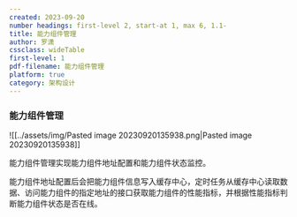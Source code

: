 ```yaml
---
created: 2023-09-20
number headings: first-level 2, start-at 1, max 6, 1.1-
title: 能力组件管理
author: 罗潇
cssclass: wideTable
first-level: 1
pdf-filename: 能力组件管理
platform: true
category: 架构设计
---
```


### 能力组件管理

![[../assets/img/Pasted image 20230920135938.png|Pasted image 20230920135938]]

能力组件管理实现能力组件地址配置和能力组件状态监控。

能力组件地址配置后会把能力组件信息写入缓存中心，定时任务从缓存中心读取数据、访问能力组件的指定地址的接口获取能力组件的性能指标，并根据性能指标判断能力组件状态是否在线。
